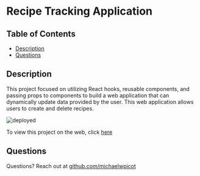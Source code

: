 # Recipe Tracking Application

## Table of Contents
* [Description](#description)
* [Questions](#questions)

## Description
This project focused on utilizing React hooks, reusable components, and passing props to components to build a web application that can dynamically update data provided by the user. This web application allows users to create and delete recipes.

![deployed](https://i.imgur.com/uPuZp7V.png)

To view this project on the web, click [here](https://michaelwpicot.github.io/recipe-tracking-app/)

## Questions
Questions? Reach out at [github.com/michaelwpicot](github.com/michaelwpicot)
